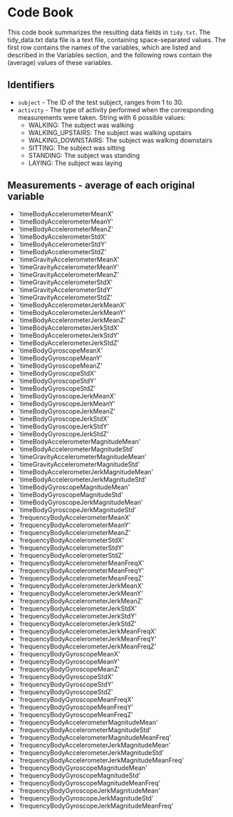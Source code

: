 # Code Book

This code book summarizes the resulting data fields in `tidy.txt`. The tidy_data.txt data file is a text file, containing space-separated values.
The first row contains the names of the variables, which are listed and described in the Variables section, and the following rows contain the (average) values of these variables.

## Identifiers           

* `subject` - The ID of the test subject, ranges from 1 to 30. 
* `activity` - The type of activity performed when the corresponding measurements were taken. String with 6 possible values:
	* WALKING: The subject was walking
	* WALKING_UPSTAIRS: The subject was walking upstairs
	* WALKING_DOWNSTAIRS: The subject was walking downstairs
	* SITTING: The subject was sitting
	* STANDING: The subject was standing
	* LAYING: The subject was laying

## Measurements	-  average of each original variable

* `timeBodyAccelerometerMeanX'
* `timeBodyAccelerometerMeanY'
* `timeBodyAccelerometerMeanZ'
* `timeBodyAccelerometerStdX'
* `timeBodyAccelerometerStdY'
* `timeBodyAccelerometerStdZ'
* `timeGravityAccelerometerMeanX'
* `timeGravityAccelerometerMeanY'
* `timeGravityAccelerometerMeanZ'
* `timeGravityAccelerometerStdX'
* `timeGravityAccelerometerStdY'
* `timeGravityAccelerometerStdZ'
* `timeBodyAccelerometerJerkMeanX'
* `timeBodyAccelerometerJerkMeanY'
* `timeBodyAccelerometerJerkMeanZ'
* `timeBodyAccelerometerJerkStdX'
* `timeBodyAccelerometerJerkStdY'
* `timeBodyAccelerometerJerkStdZ'
* `timeBodyGyroscopeMeanX'
* `timeBodyGyroscopeMeanY'
* `timeBodyGyroscopeMeanZ'
* `timeBodyGyroscopeStdX'
* `timeBodyGyroscopeStdY'
* `timeBodyGyroscopeStdZ'
* `timeBodyGyroscopeJerkMeanX'
* `timeBodyGyroscopeJerkMeanY'
* `timeBodyGyroscopeJerkMeanZ'
* `timeBodyGyroscopeJerkStdX'
* `timeBodyGyroscopeJerkStdY'
* `timeBodyGyroscopeJerkStdZ'
* `timeBodyAccelerometerMagnitudeMean'
* `timeBodyAccelerometerMagnitudeStd'
* `timeGravityAccelerometerMagnitudeMean'
* `timeGravityAccelerometerMagnitudeStd'
* `timeBodyAccelerometerJerkMagnitudeMean'
* `timeBodyAccelerometerJerkMagnitudeStd'
* `timeBodyGyroscopeMagnitudeMean'
* `timeBodyGyroscopeMagnitudeStd'
* `timeBodyGyroscopeJerkMagnitudeMean'
* `timeBodyGyroscopeJerkMagnitudeStd'
* `frequencyBodyAccelerometerMeanX'
* `frequencyBodyAccelerometerMeanY'
* `frequencyBodyAccelerometerMeanZ'
* `frequencyBodyAccelerometerStdX'
* `frequencyBodyAccelerometerStdY'
* `frequencyBodyAccelerometerStdZ'
* `frequencyBodyAccelerometerMeanFreqX'
* `frequencyBodyAccelerometerMeanFreqY'
* `frequencyBodyAccelerometerMeanFreqZ'
* `frequencyBodyAccelerometerJerkMeanX'
* `frequencyBodyAccelerometerJerkMeanY'
* `frequencyBodyAccelerometerJerkMeanZ'
* `frequencyBodyAccelerometerJerkStdX'
* `frequencyBodyAccelerometerJerkStdY'
* `frequencyBodyAccelerometerJerkStdZ'
* `frequencyBodyAccelerometerJerkMeanFreqX'
* `frequencyBodyAccelerometerJerkMeanFreqY'
* `frequencyBodyAccelerometerJerkMeanFreqZ'
* `frequencyBodyGyroscopeMeanX'
* `frequencyBodyGyroscopeMeanY'
* `frequencyBodyGyroscopeMeanZ'
* `frequencyBodyGyroscopeStdX'
* `frequencyBodyGyroscopeStdY'
* `frequencyBodyGyroscopeStdZ'
* `frequencyBodyGyroscopeMeanFreqX'
* `frequencyBodyGyroscopeMeanFreqY'
* `frequencyBodyGyroscopeMeanFreqZ'
* `frequencyBodyAccelerometerMagnitudeMean'
* `frequencyBodyAccelerometerMagnitudeStd'
* `frequencyBodyAccelerometerMagnitudeMeanFreq'
* `frequencyBodyAccelerometerJerkMagnitudeMean'
* `frequencyBodyAccelerometerJerkMagnitudeStd'
* `frequencyBodyAccelerometerJerkMagnitudeMeanFreq'
* `frequencyBodyGyroscopeMagnitudeMean'
* `frequencyBodyGyroscopeMagnitudeStd'
* `frequencyBodyGyroscopeMagnitudeMeanFreq'
* `frequencyBodyGyroscopeJerkMagnitudeMean'
* `frequencyBodyGyroscopeJerkMagnitudeStd'
* `frequencyBodyGyroscopeJerkMagnitudeMeanFreq'  
